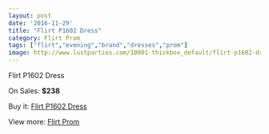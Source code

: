 ```yaml
---
layout: post
date: '2016-11-29'
title: "Flirt P1602 Dress"
category: Flirt Prom
tags: ["flirt","evening","brand","dresses","prom"]
image: http://www.lustparties.com/10001-thickbox_default/flirt-p1602-dress.jpg
---
```

Flirt P1602 Dress

On Sales: **$238**
<a href="https://www.lustparties.com/en/flirt-prom/3442-flirt-p1602-dress.html"><amp-img layout="responsive" width="600" height="600" src="//www.lustparties.com/10001-thickbox_default/flirt-p1602-dress.jpg" alt="Flirt P1602 Dress 0" /></a>
<a href="https://www.lustparties.com/en/flirt-prom/3442-flirt-p1602-dress.html"><amp-img layout="responsive" width="600" height="600" src="//www.lustparties.com/10002-thickbox_default/flirt-p1602-dress.jpg" alt="Flirt P1602 Dress 1" /></a>
<a href="https://www.lustparties.com/en/flirt-prom/3442-flirt-p1602-dress.html"><amp-img layout="responsive" width="600" height="600" src="//www.lustparties.com/10003-thickbox_default/flirt-p1602-dress.jpg" alt="Flirt P1602 Dress 2" /></a>
<a href="https://www.lustparties.com/en/flirt-prom/3442-flirt-p1602-dress.html"><amp-img layout="responsive" width="600" height="600" src="//www.lustparties.com/10004-thickbox_default/flirt-p1602-dress.jpg" alt="Flirt P1602 Dress 3" /></a>
<a href="https://www.lustparties.com/en/flirt-prom/3442-flirt-p1602-dress.html"><amp-img layout="responsive" width="600" height="600" src="//www.lustparties.com/10005-thickbox_default/flirt-p1602-dress.jpg" alt="Flirt P1602 Dress 4" /></a>
<a href="https://www.lustparties.com/en/flirt-prom/3442-flirt-p1602-dress.html"><amp-img layout="responsive" width="600" height="600" src="//www.lustparties.com/10006-thickbox_default/flirt-p1602-dress.jpg" alt="Flirt P1602 Dress 5" /></a>

Buy it: [Flirt P1602 Dress](https://www.lustparties.com/en/flirt-prom/3442-flirt-p1602-dress.html "Flirt P1602 Dress")

View more: [Flirt Prom](https://www.lustparties.com/en/13-flirt-prom "Flirt Prom")